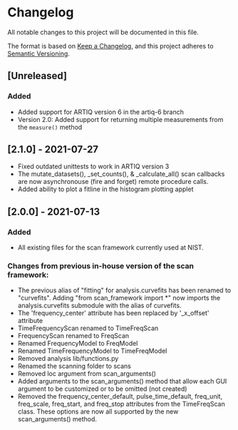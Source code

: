 # Changelog

All notable changes to this project will be documented in this file.

The format is based on [Keep a Changelog](https://keepachangelog.com/en/1.0.0/),
and this project adheres to [Semantic Versioning](https://semver.org/spec/v2.0.0.html).

## [Unreleased]

### Added 

- Added support for ARTIQ version 6 in the artiq-6 branch
- Version 2.0: Added support for returning multiple measurements from the `measure()` method 

## [2.1.0] - 2021-07-27

- Fixed outdated unittests to work in ARTIQ version 3
- The mutate_datasets(), _set_counts(), & _calculate_all() scan callbacks are now asynchronouse (fire and forget) 
  remote procedure calls.
- Added ability to plot a fitline in the histogram plotting applet

## [2.0.0] - 2021-07-13

### Added

- All existing files for the scan framework currently used at NIST.

### Changes from previous in-house version of the scan framework:
- The previous alias of "fitting" for analysis.curvefits has been renamed to "curvefits".  Adding 
  "from scan_framework import *" now imports the analysis.curvefits submodule with the alias of curvefits. 
- The 'frequency_center' attribute has been replaced by '_x_offset' attribute
- TimeFrequencyScan renamed to TimeFreqScan
- FrequencyScan renamed to FreqScan
- Renamed FrequencyModel to FreqModel
- Renamed TimeFrequencyModel to TimeFreqModel
- Removed analysis lib/functions.py
- Renamed the scanning folder to scans
- Removed loc argument from scan_arguments()
- Added arguments to the scan_arguments() method that allow each GUI argument to be customized 
  or to be omitted (not created)
- Removed the frequency_center_default, pulse_time_default, freq_unit, freq_scale, freq_start, and 
  freq_stop attributes from the TimeFreqScan class.  These options are now all supported by the new 
  scan_arguments() method.
